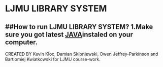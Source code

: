 # LJMU LIBRARY SYSTEM
##How to run LJMU LIBRARY SYSTEM?
1.Make sure you got latest [JAVA](https://www.java.com/en/download/)instaled on your computer.
---------------------------------------------------------------------------------------------------------------------
CREATED BY Kevin Kloc, Damian Skibniewski, Owen Jeffrey-Parkinson and Bartlomiej Kwiatkowski for LJMU course-work.
